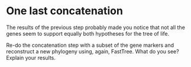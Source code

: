 One last concatenation
==============

The results of the previous step probably made you notice
that not all the genes seem to support equally both hypotheses
for the tree of life.

Re-do the concatenation step with a subset of the gene markers
and reconstruct a new phylogeny using, again, FastTree.
What do you see? Explain your results.
